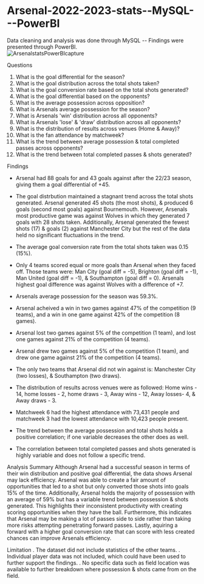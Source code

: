 # Arsenal-2022-2023-stats--MySQL---PowerBI
Data cleaning and analysis was done through MySQL -- Findings were presented through PowerBI.  
![ArsenalstatsPowerBIcapture](https://github.com/ShawnDogra13/Arsenal-2022-2023-stats--MySQL---PowerBI/assets/140983658/d2d2400c-b605-4c5e-ba35-66ebbd34a591)

Questions
1. What is the goal differential for the season?
2. What is the goal distribution across the total shots taken?
3. What is the goal conversion rate based on the total shots generated?
4. What is the goal differential based on the opponents?
5. What is the average possession across opposition? 
6. What is Arsenals average possession for the season?
7. What is Arsenals 'win' distribution across all opponents?
8. What is Arsenals 'lose' & 'draw' distribution across all opponents?
9. What is the distribution of results across venues (Home & Away)?
10. What is the fan attendance by matchweek?
11. What is the trend between average possession & total completed passes across opponents?
12. What is the trend between total completed passes & shots generated?

Findings
* Arsenal had 88 goals for and 43 goals against after the 22/23 season, giving them a goal differential of +45.

* The goal distrbution maintained a stagnant trend across the total shots generated. Arsenal generated 45 shots (the most shots), & produced 6 goals (second most goals)
  against Bournemouth. However, Arsenals most productive game was against Wolves in which they generated 7 goals with 28 shots taken. Additionally,
  Arsenal generated the fewest shots (17) & goals (2) against Manchester City but the rest of the data held no significant fluctuations in the trend.
* The average goal conversion rate from the total shots taken was 0.15 (15%).

* Only 4 teams scored equal or more goals than Arsenal when they faced off. Those teams were: Man City (goal diff = -5), Brighton (goal diff = -1), Man United (goal diff = -1), &
  Southampton (goal diff = 0). Arsenals highest goal difference was against Wolves with a difference of +7.

* Arsenals average possession for the season was 59.3%.

* Arsenal acheived a win in two games against 47% of the competition (9 teams), and a win in one game against 42% of the competition (8 games).
* Arsenal lost two games against 5% of the competition (1 team), and lost one games against 21% of the competition (4 teams).
* Arsenal drew two games against 5% of the competition (1 team), and drew one game against 21% of the competition (4 teams).
* The only two teams that Arsenal did not win against is: Manchester City (two losses), & Southampton (two draws).

* The distribution of results across venues were as followed: Home wins - 14, home losses - 2, home draws - 3,
  Away wins - 12, Away losses- 4, & Away draws - 3.

* Matchweek 6 had the highest attendance with 73,431 people and matchweek 3 had the lowest attendance with 10,423 people present.

* The trend between the average possession and total shots holds a positive correlation; if one variable decreases the other does as well.

* The correlation between total completed passes and shots generated is highly variable and does not follow a specific trend.

Analysis Summary 
  Although Arsenal had a successful season in terms of their win distribution and positive goal differential, the data shows Arsenal may lack 
  efficiency. 
  Arsenal was able to create a fair amount of opportunities that led to a shot but only converted those shots into goals 15% of the time. Additionally, 
  Arsenal holds the majority of possession with an average of 59% but has a variable trend between possession & shots generated. This highlights their inconsistent 
  productivity with creating scoring opportunities when they have the ball. Furthermore, this indicates that Arsenal may be making a lot of passes side to side rather than 
  taking more risks attempting penetrating forward passes. 
  Lastly, aquiring a forward with a higher goal conversion rate that can score with less created chances can improve Arsenals efficiency. 

Limitation
. The dataset did not include statistics of the other teams. 
. Individual player data was not included, which could have been used to further support the findings.
. No specific data such as field location was available to further breakdown where possession & shots came from on the field. 
  
